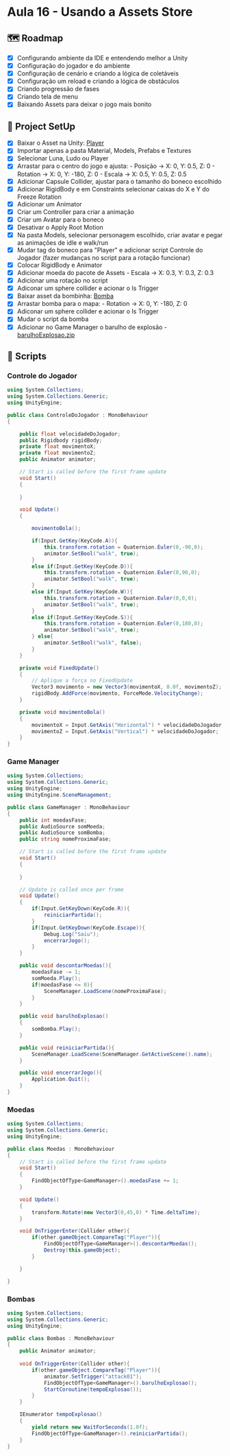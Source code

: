 # Aula 16 - Usando a Assets Store

## 🗺️ Roadmap
- [x] Configurando ambiente da IDE e entendendo melhor a Unity
- [x] Configuração do jogador e do ambiente
- [x] Configuração de cenário e criando a lógica de coletáveis
- [x] Configuração um reload e criando a lógica de obstáculos
- [x] Criando progressão de fases
- [x] Criando tela de menu
- [x] Baixando Assets para deixar o jogo mais bonito

## 🔧 Project SetUp

- [x] Baixar o Asset na Unity: [Player](https://assetstore.unity.com/packages/3d/characters/quarter-view-3d-action-assets-pack-188720)
- [x] Importar apenas a pasta Material, Models, Prefabs e Textures
- [x] Selecionar Luna, Ludo ou Player
- [x] Arrastar para o centro do jogo e ajusta:
      - Posição → X: 0, Y: 0.5, Z: 0
      - Rotation → X: 0, Y: -180, Z: 0 
      - Escala → X: 0.5, Y: 0.5, Z: 0.5
- [x] Adicionar Capsule Collider, ajustar para o tamanho do boneco escolhido
- [x] Adicionar RigidBody e em Constraints selecionar caixas do X e Y do Freeze Rotation
- [x] Adicionar um Animator
- [x] Criar um Controller para criar a animação
- [x] Criar um Avatar para o boneco
- [x] Desativar o Apply Root Motion
- [x] Na pasta Models, selecionar personagem escolhido, criar avatar e pegar as animações de idle e walk/run
- [x] Mudar tag do boneco para "Player" e adicionar script Controle do Jogador (fazer mudanças no script para a rotação funcionar)
- [x] Colocar RigidBody e Animator
- [x] Adicionar moeda do pacote de Assets
      - Escala → X: 0.3, Y: 0.3, Z: 0.3
- [x] Adicionar uma rotação no script
- [x] Adiconar um sphere collider e acionar o Is Trigger
- [x] Baixar asset da bombinha: [Bomba](https://assetstore.unity.com/packages/3d/characters/3d-monster-bomb-145319)
- [x] Arrastar bomba para o mapa:
      - Rotation → X: 0, Y: -180, Z: 0
- [x] Adiconar um sphere collider e acionar o Is Trigger
- [x] Mudar o script da bomba
- [x] Adicionar no Game Manager o barulho de explosão
      - [barulhoExplosao.zip](https://github.com/user-attachments/files/17805213/barulhoExplosao.zip)

## 📝 Scripts
### Controle do Jogador
```C#
using System.Collections;
using System.Collections.Generic;
using UnityEngine;

public class ControleDoJogador : MonoBehaviour
{

    public float velocidadeDoJogador;
    public Rigidbody rigidBody;
    private float movimentoX;
    private float movimentoZ;
    public Animator animator;

    // Start is called before the first frame update
    void Start()
    {
        
    }

    void Update()
    {

        movimentoBola();

        if(Input.GetKey(KeyCode.A)){
            this.transform.rotation = Quaternion.Euler(0,-90,0);
            animator.SetBool("walk", true);
        }
        else if(Input.GetKey(KeyCode.D)){
            this.transform.rotation = Quaternion.Euler(0,90,0);
            animator.SetBool("walk", true);
        }
        else if(Input.GetKey(KeyCode.W)){
            this.transform.rotation = Quaternion.Euler(0,0,0);
            animator.SetBool("walk", true);
        }
        else if(Input.GetKey(KeyCode.S)){
            this.transform.rotation = Quaternion.Euler(0,180,0);
            animator.SetBool("walk", true);
        } else{
            animator.SetBool("walk", false);
        }
    }

    private void FixedUpdate()
    {
        // Aplique a força no FixedUpdate
        Vector3 movimento = new Vector3(movimentoX, 0.0f, movimentoZ);
        rigidBody.AddForce(movimento, ForceMode.VelocityChange);
    }

    private void movimentoBola()
    {
        movimentoX = Input.GetAxis("Horizontal") * velocidadeDoJogador;
        movimentoZ = Input.GetAxis("Vertical") * velocidadeDoJogador;
    }
}
```

### Game Manager
```C#
using System.Collections;
using System.Collections.Generic;
using UnityEngine;
using UnityEngine.SceneManagement;

public class GameManager : MonoBehaviour
{
    public int moedasFase;
    public AudioSource somMoeda;
    public AudioSource somBomba;
    public string nomeProximaFase;

    // Start is called before the first frame update
    void Start()
    {
       
    }

    // Update is called once per frame
    void Update()
    {
        if(Input.GetKeyDown(KeyCode.R)){
            reiniciarPartida();
        } 
        if(Input.GetKeyDown(KeyCode.Escape)){
            Debug.Log("Saiu");
            encerrarJogo();
        }
    }

    public void descontarMoedas(){
        moedasFase -= 1;
        somMoeda.Play();
        if(moedasFase <= 0){
            SceneManager.LoadScene(nomeProximaFase);
        }
    }

    public void barulhoExplosao()
    {
        somBomba.Play();
    }

    public void reiniciarPartida(){
        SceneManager.LoadScene(SceneManager.GetActiveScene().name);
    }

    public void encerrarJogo(){
        Application.Quit();
    }
}
```

### Moedas
``` C#
using System.Collections;
using System.Collections.Generic;
using UnityEngine;

public class Moedas : MonoBehaviour
{
    // Start is called before the first frame update
    void Start()
    {
        FindObjectOfType<GameManager>().moedasFase += 1;
    }

    void Update()
    {
        transform.Rotate(new Vector3(0,45,0) * Time.deltaTime);
    }

    void OnTriggerEnter(Collider other){
        if(other.gameObject.CompareTag("Player")){
            FindObjectOfType<GameManager>().descontarMoedas();
            Destroy(this.gameObject);
        }

    }

}
```

### Bombas

```C#
using System.Collections;
using System.Collections.Generic;
using UnityEngine;

public class Bombas : MonoBehaviour
{
    public Animator animator;
    
    void OnTriggerEnter(Collider other){
        if(other.gameObject.CompareTag("Player")){
            animator.SetTrigger("attack01");
            FindObjectOfType<GameManager>().barulhoExplosao();
            StartCoroutine(tempoExplosao());
        }
    }

    IEnumerator tempoExplosao()
    {
        yield return new WaitForSeconds(1.0f);
        FindObjectOfType<GameManager>().reiniciarPartida();
    }
}
```
